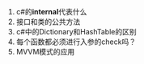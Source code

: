 1. c#的**internal**代表什么
2. 接口和类的公共方法
3. c#中的Dictionary和HashTable的区别
4. 每个函数都必须进行入参的check吗？
5. MVVM模式的应用